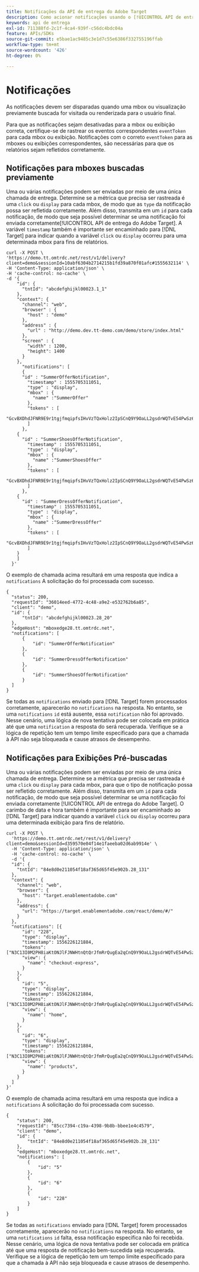 ```yaml
---
title: Notificações da API de entrega do Adobe Target
description: Como acionar notificações usando o [!UICONTROL API de entrega do Adobe Target]?
keywords: api de entrega
exl-id: 711388fd-2c1f-4ca4-939f-c56dc4bdc04a
feature: APIs/SDKs
source-git-commit: e5bae1ac9485c3e1d7c55e6386f332755196ffab
workflow-type: tm+mt
source-wordcount: '426'
ht-degree: 0%

---
```


# Notificações

As notificações devem ser disparadas quando uma mbox ou visualização previamente buscada for visitada ou renderizada para o usuário final.

Para que as notificações sejam desativadas para a mbox ou exibição correta, certifique-se de rastrear os eventos correspondentes `eventToken` para cada mbox ou exibição. Notificações com o correto `eventToken` para as mboxes ou exibições correspondentes, são necessárias para que os relatórios sejam refletidos corretamente.

## Notificações para mboxes buscadas previamente

Uma ou várias notificações podem ser enviadas por meio de uma única chamada de entrega. Determine se a métrica que precisa ser rastreada é uma `click` ou `display` para cada mbox, de modo que as `type` da notificação possa ser refletida corretamente. Além disso, transmita em um `id` para cada notificação, de modo que seja possível determinar se uma notificação foi enviada corretamente[!UICONTROL  API de entrega do Adobe Target]. A variável `timestamp` também é importante ser encaminhado para [!DNL Target] para indicar quando a variável `click` ou `display` ocorreu para uma determinada mbox para fins de relatórios.

```
curl -X POST \
'https://demo.tt.omtrdc.net/rest/v1/delivery?client=demo&sessionId=10abf6304b2714215b1fd39a870f01afc#1555632114' \
-H 'Content-Type: application/json' \
-H 'cache-control: no-cache' \
-d '{
    "id": {
      "tntId": "abcdefghijkl00023.1_1"
    },
    "context": {
      "channel": "web",
      "browser" : {
        "host" : "demo"
      },
      "address" : {
        "url" : "http://demo.dev.tt-demo.com/demo/store/index.html"
      },
      "screen" : {
        "width" : 1200,
        "height": 1400
      }
    },
      "notifications": [
      {
      "id" : "SummerOfferNotification",
        "timestamp" : 1555705311051,
        "type" : "display",
        "mbox" : {
          "name" :"SummerOffer"   
        },
        "tokens" : [
          "GcvBXDhdJFNR9E9r1tgjfmqipfsIHvVzTQxHolz2IpSCnQ9Y9OaLL2gsdrWQTvE54PwSz67rmXWmSnkXpSSS2Q"
        ]
      },
    {
      "id" : "SummerShoesOfferNotification",
        "timestamp" : 1555705311051,
        "type" : "display",
        "mbox" : {
          "name" :"SummerShoesOffer"   
        },
        "tokens" : [
          "GcvBXDhdJFNR9E9r1tgjfmqipfsIHvVzTQxHolz2IpSCnQ9Y9OaLL2gsdrWQTvE54PwSz67rmXWmSnkXpSSS2Q"
        ]
      },
    {
      "id" : "SummerDressOfferNotification",
        "timestamp" : 1555705311051,
        "type" : "display",
        "mbox" : {
          "name" :"SummerDressOffer"   
        },
        "tokens" : [
          "GcvBXDhdJFNR9E9r1tgjfmqipfsIHvVzTQxHolz2IpSCnQ9Y9OaLL2gsdrWQTvE54PwSz67rmXWmSnkXpSSS2Q"
        ]
    } 
    ]
  }'
```

O exemplo de chamada acima resultará em uma resposta que indica a `notifications` A solicitação do foi processada com sucesso.

```
{
  "status": 200,
  "requestId": "36014eed-4772-4c48-a9e2-e532762b6a85",
  "client": "demo",
  "id": {
      "tntId": "abcdefghijkl00023.28_20"
  },
  "edgeHost": "mboxedge28.tt.omtrdc.net",
  "notifications": [
      {
          "id": "SummerOfferNotification"
      },
      {
          "id": "SummerDressOfferNotification"
      },
      {
          "id": "SummerShoesOfferNotification"
      }
  ]
}
```

Se todas as `notifications` enviado para [!DNL Target] forem processados corretamente, aparecerão no `notifications` na resposta. No entanto, se uma `notifications` `id` está ausente, essa `notification` não foi aprovado. Nesse cenário, uma lógica de nova tentativa pode ser colocada em prática até que uma `notification` a resposta do será recuperada. Verifique se a lógica de repetição tem um tempo limite especificado para que a chamada à API não seja bloqueada e cause atrasos de desempenho.

## Notificações para Exibições Pré-buscadas

Uma ou várias notificações podem ser enviadas por meio de uma única chamada de entrega. Determine se a métrica que precisa ser rastreada é uma `click` ou `display` para cada mbox, para que o tipo de notificação possa ser refletido corretamente. Além disso, transmita em um `id` para cada notificação, de modo que seja possível determinar se uma notificação foi enviada corretamente [!UICONTROL API de entrega do Adobe Target]. O carimbo de data e hora também é importante para ser encaminhado ao [!DNL Target] para indicar quando a variável `click` ou `display` ocorreu para uma determinada exibição para fins de relatório.

```
curl -X POST \
  'https://demo.tt.omtrdc.net/rest/v1/delivery?client=demo&sessionId=d359570e04f14e1faeeba02d6ab9914e' \
  -H 'Content-Type: application/json' \
  -H 'cache-control: no-cache' \
  -d '{
  "id": {
    "tntId": "84e8d0e211054f18af365d65f45e902b.28_131"
  },
  "context": {
    "channel": "web",
    "browser": {
      "host": "target.enablementadobe.com"
    },
    "address": {
      "url": "https://target.enablementadobe.com/react/demo/#/"
    }
  },
  "notifications": [{
      "id": "228",
      "type": "display",
      "timestamp": 1556226121884,
      "tokens": ["N3C13I0M2PH8iaKtONJlFJNWHtnQtQrJfmRrQugEa2qCnQ9Y9OaLL2gsdrWQTvE54PwSz67rmXWmSnkXpSSS2Q=="],
      "view": {
        "name": "checkout-express",
      }
    },
    {
      "id": "5",
      "type": "display",
      "timestamp": 1556226121884,
      "tokens": ["N3C13I0M2PH8iaKtONJlFJNWHtnQtQrJfmRrQugEa2qCnQ9Y9OaLL2gsdrWQTvE54PwSz67rmXWmSnkXpSSS2Q=="],
      "view": {
        "name": "home",
      }
    },
    {
      "id": "6",
      "type": "display",
      "timestamp": 1556226121884,
      "tokens": ["N3C13I0M2PH8iaKtONJlFJNWHtnQtQrJfmRrQugEa2qCnQ9Y9OaLL2gsdrWQTvE54PwSz67rmXWmSnkXpSSS2Q=="],
      "view": {
        "name": "products",
      }
    }
  ]
}'
```

O exemplo de chamada acima resultará em uma resposta que indica a `notifications` A solicitação do foi processada com sucesso.

```
{
    "status": 200,
    "requestId": "85cc7394-c19a-4398-9b8b-bbee1e4c4579",
    "client": "demo",
    "id": {
        "tntId": "84e8d0e211054f18af365d65f45e902b.28_131"
    },
    "edgeHost": "mboxedge28.tt.omtrdc.net",
    "notifications": [
        {
            "id": "5"
        },
        {
            "id": "6"
        },
        {
            "id": "228"
        }
    ]
}
```

Se todas as `notifications` enviado para  [!DNL Target] forem processados corretamente, aparecerão no `notifications` na resposta. No entanto, se uma `notifications` `id` falta, essa notificação específica não foi recebida. Nesse cenário, uma lógica de nova tentativa pode ser colocada em prática até que uma resposta de notificação bem-sucedida seja recuperada. Verifique se a lógica de repetição tem um tempo limite especificado para que a chamada à API não seja bloqueada e cause atrasos de desempenho.
